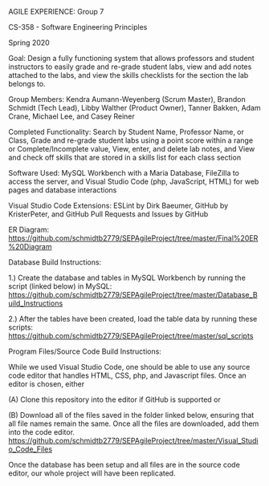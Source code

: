 AGILE EXPERIENCE: Group 7

CS-358 - Software Engineering Principles

Spring 2020


Goal: Design a fully functioning system that allows professors and student instructors to easily grade and re-grade student labs, view      and add notes attached to the labs, and view the skills checklists for the section the lab belongs to.


Group Members:
  Kendra Aumann-Weyenberg (Scrum Master),
  Brandon Schmidt (Tech Lead),
  Libby Walther (Product Owner),
  Tanner Bakken,
  Adam Crane,
  Michael Lee, and
  Casey Reiner


Completed Functionality:
  Search by Student Name, Professor Name, or Class,
  Grade and re-grade student labs using a point score within a range or Complete/Incomplete value,
  View, enter, and delete lab notes, and
  View and check off skills that are stored in a skills list for each class section
  
  
Software Used:
  MySQL Workbench with a Maria Database,
  FileZilla to access the server, and 
  Visual Studio Code (php, JavaScript, HTML) for web pages and database interactions
  
Visual Studio Code Extensions:
  ESLint by Dirk Baeumer,
  GitHub by KristerPeter, and
  GitHub Pull Requests and Issues by GitHub
  

ER Diagram: https://github.com/schmidtb2779/SEPAgileProject/tree/master/Final%20ER%20Diagram

  
Database Build Instructions:

  1.) Create the database and tables in MySQL Workbench by running the script (linked below) in MySQL:
  https://github.com/schmidtb2779/SEPAgileProject/tree/master/Database_Build_Instructions
          
 2.) After the tables have been created, load the table data by running these scripts:
 https://github.com/schmidtb2779/SEPAgileProject/tree/master/sql_scripts
 
Program Files/Source Code Build Instructions:

  While we used Visual Studio Code, one should be able to use any source code editor that handles HTML, CSS, php, and Javascript files. 
  Once an editor is chosen, either 
  
  (A) Clone this repository into the editor if GitHub is supported or 
  
  (B) Download all of the files saved in the folder linked below, ensuring that all file names remain the same. Once all the files are 
  downloaded, add them into the code editor.
  https://github.com/schmidtb2779/SEPAgileProject/tree/master/Visual_Studio_Code_Files


  Once the database has been setup and all files are in the source code editor, our whole project will have been replicated.
